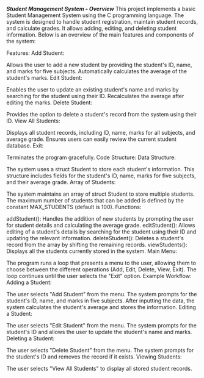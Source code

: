 _**Student Management System - Overview**_
This project implements a basic Student Management System using the C programming language. The system is designed to handle student registration, maintain student records, and calculate grades. It allows adding, editing, and deleting student information. Below is an overview of the main features and components of the system:

Features:
Add Student:

Allows the user to add a new student by providing the student's ID, name, and marks for five subjects.
Automatically calculates the average of the student's marks.
Edit Student:

Enables the user to update an existing student's name and marks by searching for the student using their ID.
Recalculates the average after editing the marks.
Delete Student:

Provides the option to delete a student's record from the system using their ID.
View All Students:

Displays all student records, including ID, name, marks for all subjects, and average grade.
Ensures users can easily review the current student database.
Exit:

Terminates the program gracefully.
Code Structure:
Data Structure:

The system uses a struct Student to store each student's information. This structure includes fields for the student's ID, name, marks for five subjects, and their average grade.
Array of Students:

The system maintains an array of struct Student to store multiple students. The maximum number of students that can be added is defined by the constant MAX_STUDENTS (default is 100).
Functions:

addStudent(): Handles the addition of new students by prompting the user for student details and calculating the average grade.
editStudent(): Allows editing of a student's details by searching for the student using their ID and updating the relevant information.
deleteStudent(): Deletes a student's record from the array by shifting the remaining records.
viewStudents(): Displays all the students currently stored in the system.
Main Menu:

The program runs a loop that presents a menu to the user, allowing them to choose between the different operations (Add, Edit, Delete, View, Exit).
The loop continues until the user selects the "Exit" option.
Example Workflow:
Adding a Student:

The user selects "Add Student" from the menu.
The system prompts for the student's ID, name, and marks in five subjects.
After inputting the data, the system calculates the student's average and stores the information.
Editing a Student:

The user selects "Edit Student" from the menu.
The system prompts for the student's ID and allows the user to update the student's name and marks.
Deleting a Student:

The user selects "Delete Student" from the menu.
The system prompts for the student's ID and removes the record if it exists.
Viewing Students:

The user selects "View All Students" to display all stored student records.
